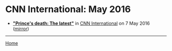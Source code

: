 # CNN International: May 2016

 - [**"Prince's death: The latest"**](https://edition.cnn.com/2016/05/04/entertainment/prince-death-latest/index.html) in [CNN International](https://edition.cnn.com/) on 7 May 2016 ([mirror](https://web.archive.org/web/*/https://edition.cnn.com/2016/05/04/entertainment/prince-death-latest/index.html))

----

[Home](./)

